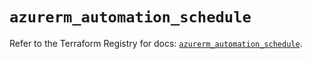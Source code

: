 # `azurerm_automation_schedule`

Refer to the Terraform Registry for docs: [`azurerm_automation_schedule`](https://registry.terraform.io/providers/hashicorp/azurerm/3.109.0/docs/resources/automation_schedule).

